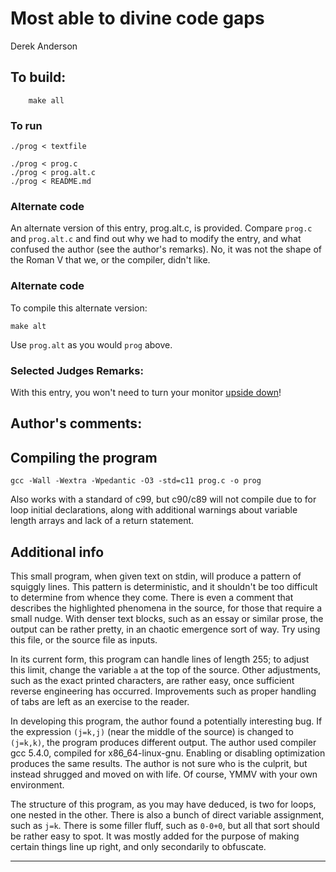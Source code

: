 # Most able to divine code gaps

Derek Anderson  

## To build:

        make all

### To run

    ./prog < textfile

    ./prog < prog.c
    ./prog < prog.alt.c
    ./prog < README.md

### Alternate code

An alternate version of this entry, prog.alt.c, is provided.
Compare `prog.c` and `prog.alt.c` and find out why we had to modify the entry, and what confused the author
(see the author's remarks). No, it was not the shape of the Roman V that we, or the compiler, didn't like.

### Alternate code

To compile this alternate version:

    make alt

Use `prog.alt` as you would `prog` above.

### Selected Judges Remarks:

With this entry, you won't need to turn your monitor [upside down](http://en.wikipedia.org/wiki/River_%28typography%29)!

## Author's comments:

## Compiling the program

    gcc -Wall -Wextra -Wpedantic -O3 -std=c11 prog.c -o prog

Also works with a standard of c99, but c90/c89 will not compile due to
for loop initial declarations, along with additional warnings about
variable length arrays and lack of a return statement.

## Additional info

This small program, when given text on stdin, will produce a pattern of
squiggly lines. This pattern is deterministic, and it shouldn't be too
difficult to determine from whence they come. There is even a comment
that describes the highlighted phenomena in the source, for those that
require a small nudge. With denser text blocks, such as an essay or
similar prose, the output can be rather pretty, in an chaotic emergence
sort of way. Try using this file, or the source file as inputs.

In its current form, this program can handle lines of length 255; to
adjust this limit, change the variable `a` at the top of the source.
Other adjustments, such as the exact printed characters, are rather
easy, once sufficient reverse engineering has occurred. Improvements
such as proper handling of tabs are left as an exercise to the reader.

In developing this program, the author found a potentially interesting
bug. If the expression `(j=k,j)` (near the middle of the source) is
changed to `(j=k,k)`, the program produces different output. The author
used compiler gcc 5.4.0, compiled for x86_64-linux-gnu. Enabling or
disabling optimization produces the same results. The author is not
sure who is the culprit, but instead shrugged and moved on with life.
Of course, YMMV with your own environment.

The structure of this program, as you may have deduced, is two for
loops, one nested in the other. There is also a bunch of direct
variable assignment, such as `j=k`. There is some filler fluff, such as
`0-0+0`, but all that sort should be rather easy to spot. It was mostly
added for the purpose of making certain things line up right, and only
secondarily to obfuscate.

--------------------------------------------------------------------------------
<!--
(c) Copyright 1984-2018, [Leo Broukhis, Simon Cooper, Landon Curt Noll][judges] - All rights reserved
This work is licensed under a [Creative Commons Attribution-ShareAlike 3.0 Unported License][cc].

[judges]: http://www.ioccc.org/judges.html
[cc]: http://creativecommons.org/licenses/by-sa/3.0/
-->
